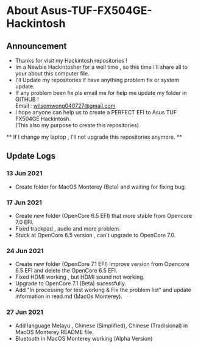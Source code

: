 # About Asus-TUF-FX504GE-Hackintosh 
## Announcement
- Thanks for visit my Hackintosh repositories !
- Im a Newbie Hackintosher for a well time , so this time i'll share all to your about this computer file.
- I'll Update my repositories if have anything problem fix or system update.
- If any problem been fix pls email me for help me update my folder in GITHUB !                           
  Email : wilsomwong040727@gmail.com
- I hope anyone can help us to create a PERFECT EFI to Asus TUF FX504GE Hackintosh.                           
  (This also my purpose to create this repositories)

** If I change my laptop , I'll not upgrade this repositories anymore. **

## Update Logs
### 13 Jun 2021
- Create folder for MacOS Monterey (Beta) and waiting for fixing bug.
### 17 Jun 2021
- Create new folder (OpenCore 6.5 EFI) that more stable from Opencore 7.0 EFI.
- Fixed trackpad , audio and more problem.
- Stuck at OpenCore 6.5 version , can't upgrade to OpenCore 7.0.
### 24 Jun 2021
- Create new folder (OpenCore 7.1 EFI) improve version from Opencore 6.5 EFI and delete the OpenCore 6.5 EFI.
- Fixed HDMI working , but HDMI sound not working. 
- Upgrade to OpenCore 7.1 (Beta) sucessfully.
- Add "In processing for test working & Fix the problem list" and update information in read.md (MacOs Monterey).
### 27 Jun 2021
- Add language Melayu , Chinese (Simplified), Chinese (Tradisional) in MacOS Monterey README file.
- Bluetooth in MacOS Monterey working (Alpha Version)
